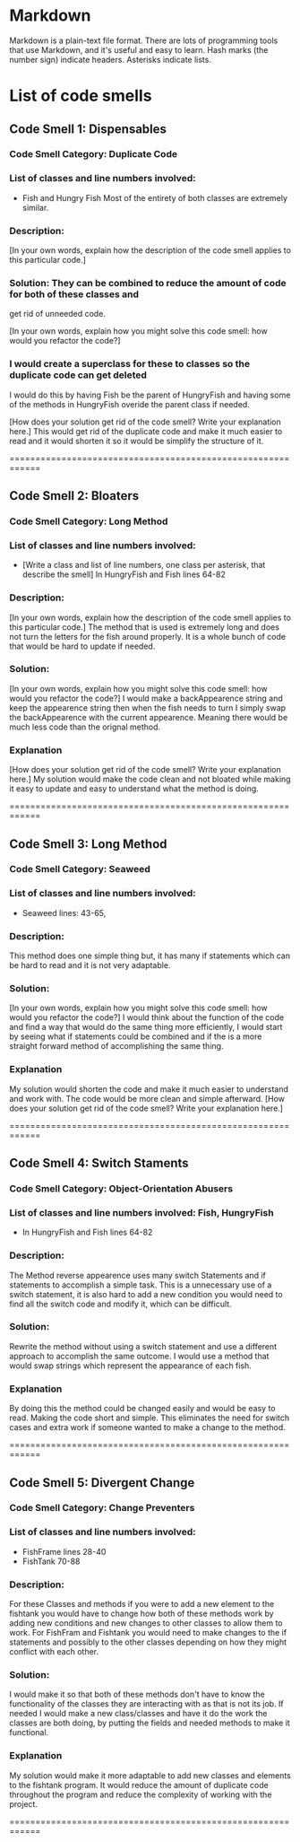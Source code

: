 # Markdown

Markdown is a plain-text file format. There are lots of programming tools that use Markdown, and it's useful and
easy to learn. Hash marks (the number sign) indicate headers. Asterisks indicate lists.

# List of code smells

## Code Smell 1: Dispensables

### Code Smell Category: Duplicate Code

### List of classes and line numbers involved: 

* Fish and Hungry Fish Most of the entirety of both classes are extremely similar. 

### Description:

[In your own words, explain how the description of the code smell applies to this particular code.]

### Solution: They can be combined to reduce the amount of code for both of these classes and
get rid of unneeded code.

[In your own words, explain how you might solve this code smell:
how would you refactor the code?]

### I  would create a superclass for these to classes so the duplicate code can get deleted
I would do this by having Fish be the parent of HungryFish and having some of the methods in 
HungryFish overide the parent class if needed.

[How does your solution get rid of the code smell? Write your explanation here.]
This would get rid of the duplicate code and make it much easier to read and it would 
shorten it so it would be simplify the structure of it.


============================================================
## Code Smell 2: Bloaters

### Code Smell Category: Long Method

### List of classes and line numbers involved:

* [Write a class and list of line numbers, one class per asterisk, that describe the smell]
    In HungryFish and Fish lines 64-82
### Description:

[In your own words, explain how the description of the code smell applies to this particular code.]
The method that is used is extremely long and does not turn the letters for the fish around 
properly. It is a whole bunch of code that would be hard to update if needed.
### Solution:

[In your own words, explain how you might solve this code smell:
how would you refactor the code?]
I would make a backAppearence string and keep the appearence string then when the fish needs
to turn I simply swap the backAppearence with the current appearence. Meaning there would be 
much less code than the orignal method.
### Explanation

[How does your solution get rid of the code smell? Write your explanation here.]
My solution would make the code clean and not bloated while making it easy to update
and easy to understand what the method is doing.


============================================================
## Code Smell 3: Long Method

### Code Smell Category: Seaweed

### List of classes and line numbers involved:

* Seaweed lines: 43-65, 
### Description:

This method does one simple thing but, it has many if statements which can be hard to read and it is
not very adaptable.

### Solution:

[In your own words, explain how you might solve this code smell:
how would you refactor the code?]
I would think about the function of the code and find a way that would do the same thing more efficiently,
I would start by seeing what if statements could be combined and if the is a more straight forward method
of accomplishing the same thing.

### Explanation
My solution would shorten the code and make it much easier to understand and work with. The code would
be more clean and simple afterward.
[How does your solution get rid of the code smell? Write your explanation here.]


============================================================
## Code Smell 4:  Switch Staments

### Code Smell Category: Object-Orientation Abusers

### List of classes and line numbers involved: Fish, HungryFish

*  In HungryFish and Fish lines 64-82

### Description:

The Method reverse appearence uses many switch Statements and if statements to accomplish a simple task. 
This is a unnecessary use of a switch statement, it is also hard to add a new condition you would need to
find all the switch code and modify it, which can be difficult.

### Solution: 
Rewrite the method without using a switch statement and use a different approach to accomplish the same
outcome. I would use a method that would swap strings which represent the appearance of each fish. 


### Explanation
By doing this the method could be changed easily and would be easy to read. Making the code short and 
simple. This eliminates the need for switch cases and extra work if someone wanted to make a change
to the method.


============================================================
## Code Smell 5: Divergent Change

### Code Smell Category: Change Preventers

### List of classes and line numbers involved:

* FishFrame lines 28-40
* FishTank 70-88
### Description:
For these Classes and methods if you were to add a new element to the fishtank you would have to change
how both of these methods work by adding new conditions and new changes to other classes to allow
them to work. For FishFram and Fishtank you would need to make changes to the if statements and possibly
to the other classes depending on how they might conflict with each other.

### Solution:

I would make it so that both of these methods don't have to know the functionality of the classes they 
are interacting with as that is not its job. If needed I would make a new class/classes and have it do 
the work the classes are both doing, by putting the fields and needed methods to make it functional.

### Explanation
My solution would make it more adaptable to add new classes and elements to the fishtank program. It would
reduce the amount of duplicate code throughout the program and reduce the complexity of working with the
project.



============================================================
